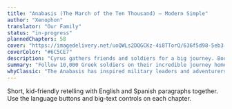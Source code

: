 ```yaml
---
title: "Anabasis (The March of the Ten Thousand) — Modern Simple"
author: "Xenophon"
translator: "Our Family"
status: "in-progress"
plannedChapters: 58
cover: "https://imagedelivery.net/uoQWLs2DQGCKz-4i8TTorQ/636f5d98-5eb3-44ab-ead0-8bd5f5ae8e00/public"
coverColor: "#6C5CE7"
description: "Cyrus gathers friends and soldiers for a big journey. Books I–IV complete; Book VI through Chapter 6."
summary: "Follow 10,000 Greek soldiers on their incredible journey home after finding themselves stranded deep in enemy territory. When their leaders are betrayed and killed, the soldiers must work together to survive a 1,500-mile march through hostile lands. This adaptation makes Xenophon's classic adventure accessible to young readers with simple, clear language."
whyClassic: "The Anabasis has inspired military leaders and adventurers for over 2,000 years. It teaches timeless lessons about leadership, courage, and perseverance in the face of seemingly impossible odds. The story shows how ordinary people can achieve extraordinary things when they work together and refuse to give up."
---
```


Short, kid-friendly retelling with English and Spanish paragraphs together. Use the language buttons and big-text controls on each chapter.

